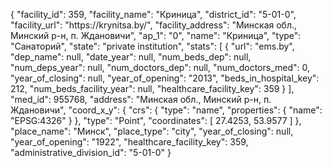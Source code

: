 {
    "facility_id": 359,
    "facility_name": "Криница",
    "district_id": "5-01-0",
    "facility_url": "https:\/\/krynitsa.by\/",
    "facility_address": "Минская обл., Минский р-н, п. Ждановичи",
    "ap_1": "0",
    "name": "Криница",
    "type": "Санаторий",
    "state": "private institution",
    "stats": [
        {
            "url": "ems.by",
            "dep_name": null,
            "date_year": null,
            "num_beds_dep": null,
            "num_deps_year": null,
            "num_doctors_dep": null,
            "num_doctors_med": 0,
            "year_of_closing": null,
            "year_of_opening": "2013",
            "beds_in_hospital_key": 212,
            "num_beds_facility_year": null,
            "healthcare_facility_key": 359
        }
    ],
    "med_id": 955768,
    "address": "Минская обл., Минский р-н, п. Ждановичи",
    "coord_x_y": {
        "crs": {
            "type": "name",
            "properties": {
                "name": "EPSG:4326"
            }
        },
        "type": "Point",
        "coordinates": [
            27.4253,
            53.9577
        ]
    },
    "place_name": "Минск",
    "place_type": "city",
    "year_of_closing": null,
    "year_of_opening": "1922",
    "healthcare_facility_key": 359,
    "administrative_division_id": "5-01-0"
}